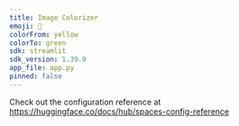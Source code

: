 ```yaml
---
title: Image Colorizer
emoji: 🦀
colorFrom: yellow
colorTo: green
sdk: streamlit
sdk_version: 1.39.0
app_file: app.py
pinned: false
---
```


Check out the configuration reference at https://huggingface.co/docs/hub/spaces-config-reference
